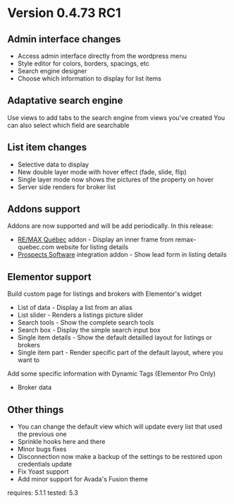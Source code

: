 # Version 0.4.73 RC1

## Admin interface changes

* Access admin interface directly from the wordpress menu
* Style editor for colors, borders, spacings, etc
* Search engine designer
* Choose which information to display for list items


## Adaptative search engine
Use views to add tabs to the search engine from views you've created
You can also select which field are searchable

## List item changes

* Selective data to display
* New double layer mode with hover effect (fade, slide, flip)
* Single layer mode now shows the pictures of the property on hover
* Server side renders for broker list


## Addons support
Addons are now supported and will be add periodically.
In this release:
* [RE/MAX Québec](https://www.remax-quebec.com/) addon - Display an inner frame from remax-quebec.com website for listing details
* [Prospects Software](https://www.prospects.com) integration addon - Show lead form in listing details

## Elementor support
Build custom page for listings and brokers with Elementor's widget
* List of data - Display a list from an alias
* List slider - Renders a listings picture slider
* Search tools - Show the complete search tools
* Search box - Display the simple search input box
* Single item details - Show the default detailled layout for listings or brokers
* Single item part - Render specific part of the default layout, where you want to

Add some specific information with Dynamic Tags (Elementor Pro Only)
* Broker data



## Other things

* You can change the default view which will update every list that used the previous one
* Sprinkle hooks here and there
* Minor bugs fixes
* Disconnection now make a backup of the settings to be restored upon credentials update
* Fix Yoast support
* Add minor support for Avada's Fusion theme


requires: 5.1.1
tested: 5.3